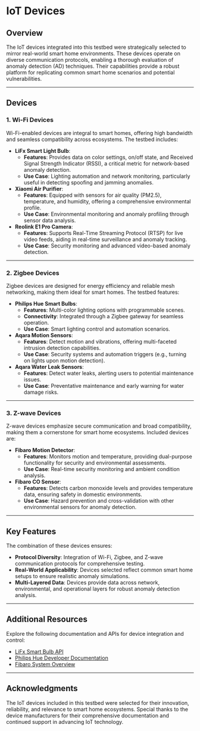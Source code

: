 # IoT Devices

## Overview
The IoT devices integrated into this testbed were strategically selected to mirror real-world smart home environments. These devices operate on diverse communication protocols, enabling a thorough evaluation of anomaly detection (AD) techniques. Their capabilities provide a robust platform for replicating common smart home scenarios and potential vulnerabilities.

---

## Devices

### 1. Wi-Fi Devices
Wi-Fi-enabled devices are integral to smart homes, offering high bandwidth and seamless compatibility across ecosystems. The testbed includes:

- **LiFx Smart Light Bulb**:
  - **Features**: Provides data on color settings, on/off state, and Received Signal Strength Indicator (RSSI), a critical metric for network-based anomaly detection.
  - **Use Case**: Lighting automation and network monitoring, particularly useful in detecting spoofing and jamming anomalies.
- **Xiaomi Air Purifier**:
  - **Features**: Equipped with sensors for air quality (PM2.5), temperature, and humidity, offering a comprehensive environmental profile.
  - **Use Case**: Environmental monitoring and anomaly profiling through sensor data analysis.
- **Reolink E1 Pro Camera**:
  - **Features**: Supports Real-Time Streaming Protocol (RTSP) for live video feeds, aiding in real-time surveillance and anomaly tracking.
  - **Use Case**: Security monitoring and advanced video-based anomaly detection.

---

### 2. Zigbee Devices
Zigbee devices are designed for energy efficiency and reliable mesh networking, making them ideal for smart homes. The testbed features:

- **Philips Hue Smart Bulbs**:
  - **Features**: Multi-color lighting options with programmable scenes.
  - **Connectivity**: Integrated through a Zigbee gateway for seamless operation.
  - **Use Case**: Smart lighting control and automation scenarios.
- **Aqara Motion Sensors**:
  - **Features**: Detect motion and vibrations, offering multi-faceted intrusion detection capabilities.
  - **Use Case**: Security systems and automation triggers (e.g., turning on lights upon motion detection).
- **Aqara Water Leak Sensors**:
  - **Features**: Detect water leaks, alerting users to potential maintenance issues.
  - **Use Case**: Preventative maintenance and early warning for water damage risks.

---

### 3. Z-wave Devices
Z-wave devices emphasize secure communication and broad compatibility, making them a cornerstone for smart home ecosystems. Included devices are:

- **Fibaro Motion Detector**:
  - **Features**: Monitors motion and temperature, providing dual-purpose functionality for security and environmental assessments.
  - **Use Case**: Real-time security monitoring and ambient condition analysis.
- **Fibaro CO Sensor**:
  - **Features**: Detects carbon monoxide levels and provides temperature data, ensuring safety in domestic environments.
  - **Use Case**: Hazard prevention and cross-validation with other environmental sensors for anomaly detection.

---

## Key Features
The combination of these devices ensures:
- **Protocol Diversity**: Integration of Wi-Fi, Zigbee, and Z-wave communication protocols for comprehensive testing.
- **Real-World Applicability**: Devices selected reflect common smart home setups to ensure realistic anomaly simulations.
- **Multi-Layered Data**: Devices provide data across network, environmental, and operational layers for robust anomaly detection analysis.

---

## Additional Resources
Explore the following documentation and APIs for device integration and control:
- [LiFx Smart Bulb API](https://api.developer.lifx.com/)
- [Philips Hue Developer Documentation](https://developers.meethue.com/)
- [Fibaro System Overview](https://www.fibaro.com/en/)

---

## Acknowledgments
The IoT devices included in this testbed were selected for their innovation, reliability, and relevance to smart home ecosystems. Special thanks to the device manufacturers for their comprehensive documentation and continued support in advancing IoT technology.
